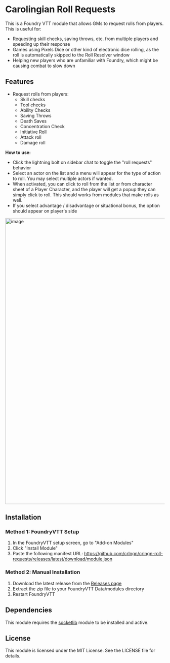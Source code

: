 # Carolingian Roll Requests

This is a Foundry VTT module that allows GMs to request rolls from players. 
This is useful for:
- Requesting skill checks, saving throws, etc. from multiple players and speeding up their response
- Games using Pixels Dice or other kind of electronic dice rolling, as the roll is automatically skipped to the Roll Resolver window
- Helping new players who are unfamiliar with Foundry, which might be causing combat to slow down

## Features

- Request rolls from players:
  - Skill checks
  - Tool checks
  - Ability Checks
  - Saving Throws
  - Death Saves
  - Concentration Check
  - Initiative Roll
  - Attack roll
  - Damage roll

**How to use:**
- Click the lightning bolt on sidebar chat to toggle the "roll requests" behavior
- Select an actor on the list and a menu will appear for the type of action to roll. You may select multiple actors if wanted.
- When activated, you can click to roll from the list or from character sheet of a Player Character, and the player will get a popup they can simply click to roll. This should works from modules that make rolls as well.
- If you select advantage / disadvantage or situational bonus, the option should appear on player's side

<img width="900" alt="image" src="https://github.com/user-attachments/assets/dc674424-8c70-491c-899a-bfd361f0cf9b" />


## Installation

### Method 1: FoundryVTT Setup

1. In the FoundryVTT setup screen, go to "Add-on Modules"
2. Click "Install Module"
3. Paste the following manifest URL: https://github.com/crlngn/crlngn-roll-requests/releases/latest/download/module.json

### Method 2: Manual Installation

1. Download the latest release from the [Releases page](https://github.com/crlngn/crlngn-roll-requests/releases)
2. Extract the zip file to your FoundryVTT Data/modules directory
3. Restart FoundryVTT

## Dependencies

This module requires the [socketlib](https://github.com/manuelVo/foundryvtt-socketlib) module to be installed and active.

## License

This module is licensed under the MIT License. See the LICENSE file for details.

